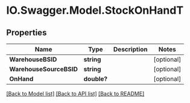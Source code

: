 # IO.Swagger.Model.StockOnHandT
## Properties

Name | Type | Description | Notes
------------ | ------------- | ------------- | -------------
**WarehouseBSID** | **string** |  | [optional] 
**WarehouseSourceBSID** | **string** |  | [optional] 
**OnHand** | **double?** |  | [optional] 

[[Back to Model list]](../README.md#documentation-for-models) [[Back to API list]](../README.md#documentation-for-api-endpoints) [[Back to README]](../README.md)

